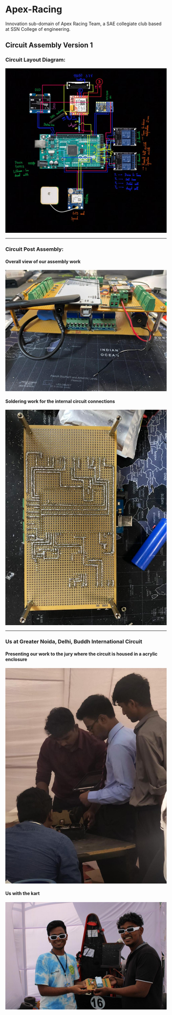 # Apex-Racing
Innovation sub-domain of Apex Racing Team, a SAE collegiate club based at SSN College of engineering.

## Circuit Assembly Version 1

### Circuit Layout Diagram:
<div align="center"><img src="./media/circuit-layout-diagram.jpeg" width="600" alt="Circuit Layout"></div>

---

### Circuit Post Assembly:

#### Overall view of our assembly work
<div align="center"><img src="./media/perfboard-assembly-1.jpeg" width="600" alt="Circuit Assembly 1"></div>


#### Soldering work for the internal circuit connections
<div align="center"><img src="./media/perfboard-soldering-work-1.jpeg" width="600" alt="Circuit Assembly 2"></div>

---

### Us at Greater Noida, Delhi, Buddh International Circuit
#### Presenting our work to the jury where the circuit is housed in a acrylic enclosure
<div align="center"><img src="./media/housed-circuit-assembly.jpeg" width="600" alt="Housed Assembly"></div>

#### Us with the kart
<div align="center"><img src="./media/us-flexing.jpeg" width="600" alt="Kart"></div>